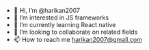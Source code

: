 - 👋 Hi, I’m @harikan2007
- 👀 I’m interested in JS frameworks
- 🌱 I’m currently learning React native
- 💞️ I’m looking to collaborate on related fields
- 📫 How to reach me harikan2007@gmail.com

<!---
harikan2007/harikan2007 is a ✨ special ✨ repository because its `README.md` (this file) appears on your GitHub profile.
You can click the Preview link to take a look at your changes.
--->
